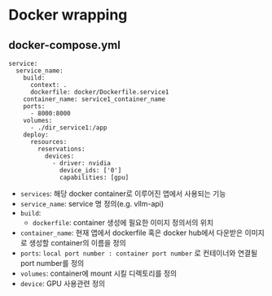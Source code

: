 # Docker wrapping

## docker-compose.yml

```docker
service:
  service_name:
    build:
      context: .
      dockerfile: docker/Dockerfile.service1
    container_name: service1_container_name
    ports:
      - 8000:8000
    volumes:
      - ./dir_service1:/app
    deploy:
      resources:
        reservations:
          devices:
            - driver: nvidia
              device_ids: ['0']
              capabilities: [gpu]
```

- `services`: 해당 docker container로 이루어진 앱에서 사용되는 기능
- `service_name`: service 명 정의(e.g. vllm-api)
- `build`:
  - `dockerfile`: container 생성에 필요한 이미지 정의서의 위치
- `container_name`: 현재 앱에서 dockerfile 혹은 docker hub에서 다운받은 이미지로 생성할 container의 이름을 정의
- `ports`: `local port number : container port number` 로 컨테이너와 연결될 port number를 정의
- `volumes`: container에 mount 시킬 디렉토리를 정의
- `device`: GPU 사용관련 정의
